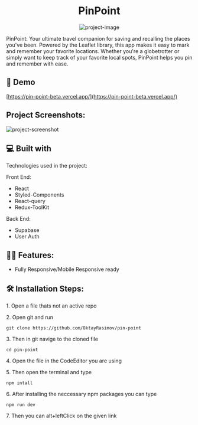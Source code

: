 <h1 align="center" id="title">PinPoint</h1>

<p align="center"><img src="https://socialify.git.ci/OktayRasimov/PinPoint/image?language=1&amp;name=1&amp;owner=1&amp;stargazers=1&amp;theme=Dark" alt="project-image"></p>

<p id="description">PinPoint: Your ultimate travel companion for saving and recalling the places you've been. Powered by the Leaflet library, this app makes it easy to mark and remember your favorite locations. Whether you're a globetrotter or simply want to keep track of your favorite local spots, PinPoint helps you pin and remember with ease.</p>

<h2>🚀 Demo</h2>

[https://pin-point-beta.vercel.app/](https://pin-point-beta.vercel.app/)

<h2>Project Screenshots:</h2>

<img src="https://github.com/OktayRasimov/pin-point/blob/main/src/Images/pinpoint1.png/?raw=true" alt="project-screenshot">

<h2>💻 Built with</h2>

Technologies used in the project:

Front End:

- React
- Styled-Components
- React-query
- Redux-ToolKit

Back End:

- Supabase
- User Auth

<h2>👩‍💻 Features:</h2>

- Fully Responsive/Mobile Responsive ready

<h2>🛠️ Installation Steps:</h2>

<p>1. Open a file thats not an active repo</p>

<p>2. Open git and run</p>

```
git clone https://github.com/OktayRasimov/pin-point
```

<p>3. Then in git navige to the cloned file</p>

```
cd pin-point
```

<p>4. Open the file in the CodeEditor you are using</p>

<p>5. Then open the terminal and type</p>

```
npm intall
```

<p>6. After installing the neccessary npm packages you can type</p>

```
npm run dev
```

<p>7. Then you can alt+leftClick on the given link</p>
